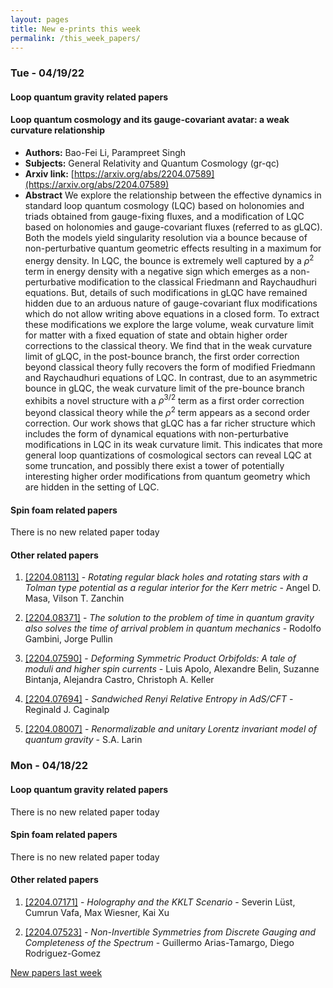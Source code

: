 ```yaml
---
layout: pages
title: New e-prints this week
permalink: /this_week_papers/
---
```




### Tue - 04/19/22

#### Loop quantum gravity related papers

#### **Loop quantum cosmology and its gauge-covariant avatar: a weak curvature  relationship**
 - **Authors:** Bao-Fei Li, Parampreet Singh
 - **Subjects:** General Relativity and Quantum Cosmology (gr-qc)
 - **Arxiv link:** [https://arxiv.org/abs/2204.07589](https://arxiv.org/abs/2204.07589)
 - **Abstract**
 We explore the relationship between the effective dynamics in standard loop quantum cosmology (LQC) based on holonomies and triads obtained from gauge-fixing fluxes, and a modification of LQC based on holonomies and gauge-covariant fluxes (referred to as gLQC). Both the models yield singularity resolution via a bounce because of non-perturbative quantum geometric effects resulting in a maximum for energy density. In LQC, the bounce is extremely well captured by a $\rho^2$ term in energy density with a negative sign which emerges as a non-perturbative modification to the classical Friedmann and Raychaudhuri equations. But, details of such modifications in gLQC have remained hidden due to an arduous nature of gauge-covariant flux modifications which do not allow writing above equations in a closed form. To extract these modifications we explore the large volume, weak curvature limit for matter with a fixed equation of state and obtain higher order corrections to the classical theory. We find that in the weak curvature limit of gLQC, in the post-bounce branch, the first order correction beyond classical theory fully recovers the form of modified Friedmann and Raychaudhuri equations of LQC. In contrast, due to an asymmetric bounce in gLQC, the weak curvature limit of the pre-bounce branch exhibits a novel structure with a $\rho^{3/2}$ term as a first order correction beyond classical theory while the $\rho^2$ term appears as a second order correction. Our work shows that gLQC has a far richer structure which includes the form of dynamical equations with non-perturbative modifications in LQC in its weak curvature limit. This indicates that more general loop quantizations of cosmological sectors can reveal LQC at some truncation, and possibly there exist a tower of potentially interesting higher order modifications from quantum geometry which are hidden in the setting of LQC. 

#### Spin foam related papers

There is no new related paper today 



#### Other related papers

1. [[2204.08113]](https://arxiv.org/abs/2204.08113) - *Rotating regular black holes and rotating stars with a Tolman type  potential as a regular interior for the Kerr metric* - Angel D. Masa, Vilson T. Zanchin

1. [[2204.08371]](https://arxiv.org/abs/2204.08371) - *The solution to the problem of time in quantum gravity also solves the  time of arrival problem in quantum mechanics* - Rodolfo Gambini, Jorge Pullin

1. [[2204.07590]](https://arxiv.org/abs/2204.07590) - *Deforming Symmetric Product Orbifolds: A tale of moduli and higher spin  currents* - Luis Apolo, Alexandre Belin, Suzanne Bintanja, Alejandra Castro, Christoph A. Keller

1. [[2204.07694]](https://arxiv.org/abs/2204.07694) - *Sandwiched Renyi Relative Entropy in AdS/CFT* - Reginald J. Caginalp

1. [[2204.08007]](https://arxiv.org/abs/2204.08007) - *Renormalizable and unitary Lorentz invariant model of quantum gravity* - S.A. Larin



### Mon - 04/18/22

#### Loop quantum gravity related papers

There is no new related paper today 

#### Spin foam related papers

There is no new related paper today 



#### Other related papers

1. [[2204.07171]](https://arxiv.org/abs/2204.07171) - *Holography and the KKLT Scenario* - Severin Lüst, Cumrun Vafa, Max Wiesner, Kai Xu

1. [[2204.07523]](https://arxiv.org/abs/2204.07523) - *Non-Invertible Symmetries from Discrete Gauging and Completeness of the  Spectrum* - Guillermo Arias-Tamargo, Diego Rodriguez-Gomez






[New papers last week]({{site.url}}/archived/weekly/pre-prints/2022/04/18/archived_weekly_papers.html)